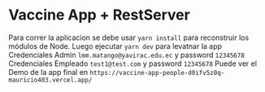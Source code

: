 # Vaccine App + RestServer

Para correr la aplicacion se debe usar  ```yarn install``` para reconstruir los módulos de Node.
Luego ejecutar ```yarn dev``` para levatnar la app
Credenciales Admin ```lmm.matango@yavirac.edu.ec``` y password ```12345678```
Credenciales Empleado ```test1@test.com``` y password ```12345678```
Puede ver el Demo de la app final en ```https://vaccine-app-people-d0ifv5z0q-mauricio403.vercel.app/```
